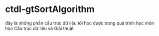 # ctdl-gtSortAlgorithm
đây là những phần cấu trúc dữ liệu tôi học được trong quá trình học môn học Cấu trúc dữ liệu và Giải thuật
